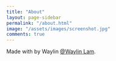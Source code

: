 ```yaml
---
title: "About"
layout: page-sidebar
permalink: "/about.html"
image: "/assets/images/screenshot.jpg"
comments: true
---
```

Made with <i class="fa fa-heart text-danger"></i> by Waylin [@Waylin Lam](https://www.supplied-from-china.com/authors-list.html/).
